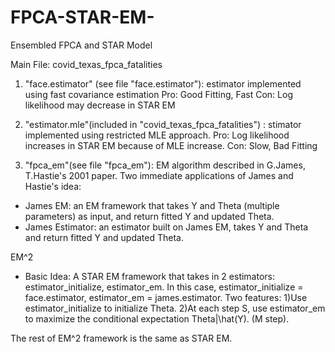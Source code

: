 # FPCA-STAR-EM-
Ensembled FPCA and STAR Model

Main File: covid_texas_fpca_fatalities

1. "face.estimator" (see file "face.estimator"): estimator implemented using fast covariance estimation
Pro: Good Fitting, Fast
Con: Log likelihood may decrease in STAR EM

2. "estimator.mle"(included in "covid_texas_fpca_fatalities") : stimator implemented using restricted MLE approach. 
Pro: Log likelihood increases in STAR EM because of MLE increase. 
Con: Slow, Bad Fitting

3. "fpca_em"(see file "fpca_em"): EM algorithm described in G.James, T.Hastie's 2001 paper. Two immediate applications of James and Hastie's idea: 
- James EM: an EM framework that takes Y and Theta (multiple parameters) as input, and return fitted Y and updated Theta. 
- James Estimator: an estimator built on James EM, takes Y and Theta and return fitted Y and updated Theta. 

EM^2
- Basic Idea:
A STAR EM framework that takes in 2 estimators: estimator_initialize, estimator_em.
In this case, estimator_initialize = face.estimator, estimator_em = james.estimator. 
Two features: 
1)Use estimator_initialize to initialize Theta. 
2)At each step S, use estimator_em to maximize the conditional expectation Theta|\hat(Y). (M step). 

The rest of EM^2 framework is the same as STAR EM. 
